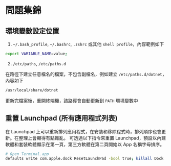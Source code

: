# 問題集錦

## 環境變數設定位置

1. `~/.bash_profile`, `~/.bashrc`, `.zshrc` 或其他 `shell profile`，內容範例如下

```sh
export VARIABLE_NAME=value;
```

2. `/etc/paths`, `/etc/paths.d`

在路徑下建立任意檔名的檔案，不包含副檔名，例如建立 `/etc/paths.d/dotnet`，內容如下

```sh
/usr/local/share/dotnet
```

更新完檔案後，重開終端機，該路徑會自動更新到 `PATH` 環境變數中

## 重置 Launchpad (所有應用程式列表)

在 Launchpad 上可以重新排列應用程式，在安裝和移除程式時，排列順序也會更新。在整理上會顯得有點雜亂。
可透過以下指令來重置 Launchpad，預設以內建軟體和套裝軟體顯示在第一頁，第三方軟體在第二頁開始以 App 名稱字母排序。

```sh
# Open Terminal.app
defaults write com.apple.dock ResetLaunchPad -bool true; killall Dock
```
